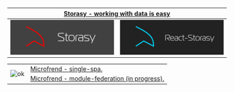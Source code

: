 <div align="center">
  <table border="0" cellspacing="0" cellpadding="0">
    <thead>
      <tr>
        <th colspan="2">
          <strong><a href="https://github.com/Naboska/storasy">Storasy - working with data is easy</a></strong>
        </th>
      </tr>
    </thead>
    <tbody>
      <tr>
        <td>
          <a href="https://github.com/Naboska/storasy" style="width: 50%;">
            <img
              class="img"
              alt="library for working with asynchronous data"
              src="https://github.com/Naboska/storasy/raw/main/media/logo.png"
            />
          </a>
        </td>
        <td>
          <a href="https://github.com/Naboska/react-storasy">
            <img
              class="img"
              alt="library for working with asynchronous data"
              src="https://github.com/Naboska/react-storasy/raw/main/media/logo.png"
            />
          </a>
        </td>
      </tr>
    </tbody>
  </table>
  <table border="0" cellspacing="0" cellpadding="0">
    <tbody>
      <tr>
        <td rowspan="2">
            <img
              alt="ok"
              src="https://github.com/Naboska/Naboska/blob/main/media/microfrontend.gif?raw=true"
            />
        </td>
        <td>
          <a href="https://github.com/Naboska/microfrontend-example">Microfrend - single-spa.</a>
        </td>
      </tr>
      <tr>
                <td>
          <a href="https://github.com/Naboska">Microfrend - module-federation (in progress).</a>
        </td>
      </tr>
    </tbody>
  </table>
</div>
